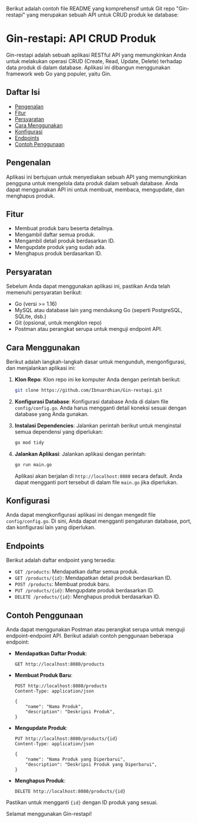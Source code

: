 Berikut adalah contoh file README yang komprehensif untuk Git repo "Gin-restapi" yang merupakan sebuah API untuk CRUD produk ke database:

# Gin-restapi: API CRUD Produk

Gin-restapi adalah sebuah aplikasi RESTful API yang memungkinkan Anda untuk melakukan operasi CRUD (Create, Read, Update, Delete) terhadap data produk di dalam database. Aplikasi ini dibangun menggunakan framework web Go yang populer, yaitu Gin.

## Daftar Isi

- [Pengenalan](#pengenalan)
- [Fitur](#fitur)
- [Persyaratan](#persyaratan)
- [Cara Menggunakan](#cara-menggunakan)
- [Konfigurasi](#konfigurasi)
- [Endpoints](#endpoints)
- [Contoh Penggunaan](#contoh-penggunaan)

## Pengenalan

Aplikasi ini bertujuan untuk menyediakan sebuah API yang memungkinkan pengguna untuk mengelola data produk dalam sebuah database. Anda dapat menggunakan API ini untuk membuat, membaca, mengupdate, dan menghapus produk.

## Fitur

- Membuat produk baru beserta detailnya.
- Mengambil daftar semua produk.
- Mengambil detail produk berdasarkan ID.
- Mengupdate produk yang sudah ada.
- Menghapus produk berdasarkan ID.

## Persyaratan

Sebelum Anda dapat menggunakan aplikasi ini, pastikan Anda telah memenuhi persyaratan berikut:

- Go (versi >= 1.16)
- MySQL atau database lain yang mendukung Go (seperti PostgreSQL, SQLite, dsb.)
- Git (opsional, untuk mengklon repo)
- Postman atau perangkat serupa untuk menguji endpoint API.

## Cara Menggunakan

Berikut adalah langkah-langkah dasar untuk mengunduh, mengonfigurasi, dan menjalankan aplikasi ini:

1. **Klon Repo**: Klon repo ini ke komputer Anda dengan perintah berikut:

   ```bash
   git clone https://github.com/Ibnuardhian/Gin-restapi.git
   ```

2. **Konfigurasi Database**: Konfigurasi database Anda di dalam file `config/config.go`. Anda harus mengganti detail koneksi sesuai dengan database yang Anda gunakan.

3. **Instalasi Dependencies**: Jalankan perintah berikut untuk menginstal semua dependensi yang diperlukan:

   ```bash
   go mod tidy
   ```

4. **Jalankan Aplikasi**: Jalankan aplikasi dengan perintah:

   ```bash
   go run main.go
   ```

   Aplikasi akan berjalan di `http://localhost:8080` secara default. Anda dapat mengganti port tersebut di dalam file `main.go` jika diperlukan.

## Konfigurasi

Anda dapat mengkonfigurasi aplikasi ini dengan mengedit file `config/config.go`. Di sini, Anda dapat mengganti pengaturan database, port, dan konfigurasi lain yang diperlukan.

## Endpoints

Berikut adalah daftar endpoint yang tersedia:

- `GET /products`: Mendapatkan daftar semua produk.
- `GET /products/{id}`: Mendapatkan detail produk berdasarkan ID.
- `POST /products`: Membuat produk baru.
- `PUT /products/{id}`: Mengupdate produk berdasarkan ID.
- `DELETE /products/{id}`: Menghapus produk berdasarkan ID.

## Contoh Penggunaan

Anda dapat menggunakan Postman atau perangkat serupa untuk menguji endpoint-endpoint API. Berikut adalah contoh penggunaan beberapa endpoint:

- **Mendapatkan Daftar Produk**:

  ```
  GET http://localhost:8080/products
  ```

- **Membuat Produk Baru**:

  ```
  POST http://localhost:8080/products
  Content-Type: application/json

  {
      "name": "Nama Produk",
      "description": "Deskripsi Produk",
  }
  ```

- **Mengupdate Produk**:

  ```
  PUT http://localhost:8080/products/{id}
  Content-Type: application/json

  {
      "name": "Nama Produk yang Diperbarui",
      "description": "Deskripsi Produk yang Diperbarui",
  }
  ```

- **Menghapus Produk**:

  ```
  DELETE http://localhost:8080/products/{id}
  ```

Pastikan untuk mengganti `{id}` dengan ID produk yang sesuai.

Selamat menggunakan Gin-restapi!
